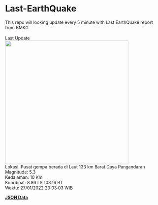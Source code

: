 # Last-EarthQuake
This repo will looking update every 5 minute with Last EarthQuake report from BMKG
<br>
<br>
Last Update
<br>
<img src="https://ews.bmkg.go.id/TEWS/data/20220127230303.mmi.jpg" width="400"/>
<br>
Lokasi: Pusat gempa berada di Laut 133 km Barat Daya Pangandaran <br>
Magnitude: 5.3 <br>
Kedalaman: 10 Km <br>
Koordinat: 8.86 LS 108.16 BT <br>
Waktu: 27/01/2022 23:03:03 WIB <br>

<a href="./data/data.json">**JSON Data**</a>
